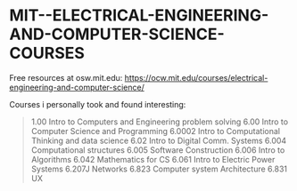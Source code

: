 # MIT--ELECTRICAL-ENGINEERING-AND-COMPUTER-SCIENCE-COURSES
Free resources at osw.mit.edu: https://ocw.mit.edu/courses/electrical-engineering-and-computer-science/

Courses i personally took and found interesting:
> 1.00 Intro to Computers and Engineering problem solving
> 6.00 Intro to Computer Science and Programming
> 6.0002 Intro to Computational Thinking and data science
> 6.02 Intro to Digital Comm. Systems
> 6.004 Computational structures
> 6.005 Software Construction
> 6.006 Intro to Algorithms
> 6.042 Mathematics for CS
> 6.061 Intro to Electric Power Systems
> 6.207J Networks
> 6.823 Computer system Architecture
> 6.831 UX
